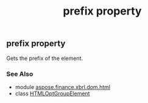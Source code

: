 ﻿---
title: prefix property
second_title: Aspose.Finance for Python via .NET API References
description: 
type: docs
weight: 400
url: /python-net/aspose.finance.xbrl.dom.html/htmloptgroupelement/prefix/
is_root: false
---

## prefix property


Gets the prefix of the element.

### See Also
* module [aspose.finance.xbrl.dom.html](../../)
* class [HTMLOptGroupElement](/finance/python-net/aspose.finance.xbrl.dom.html/htmloptgroupelement)
